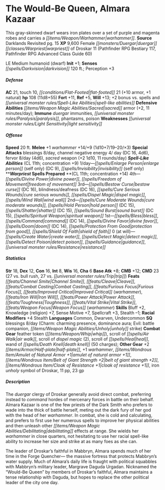 ﻿---
cssclass: [monsters]
title1: The Would-Be Queen, Almara Kazaar
desc_short: This gray-skinned dwarf wears iron plates over a set of purple and magenta
  robes and carries a warhammer.
title2: The Would-Be Queen, Almara Kazaar
CR: 10
sources:
- name: Darklands Revisited
  page: 15
  link: http://paizo.com/products/btpy9j72?Pathfinder-Campaign-Setting-Darklands-Revisited
XP: 9600
race: Female
classes:
- duergar warpriest of Droskar 11 (Pathfinder RPG Bestiary 117, Pathfinder RPG Advanced
  Class Guide 60)
alignment: LE
size: Medium
type: humanoid
subtypes:
- dwarf
initiative:
  bonus: 1
senses:
  darkvision: 120
AC:
  AC: 21
  touch: 10
  flat_footed: 21
  components:
    armor: 10
    natural: 1
HP:
  HP: 108
  long: 11d8+55
saves:
  fort: 11
  ref: 5
  will: 13
  other: +2 bonus vs. spells and spell-like abilities
defensive_abilities:
- sacred armor (+2, 11 minutes/day)
immunities:
- duergar immunities
- paralysis
- phantasms
- poison
weaknesses:
- light sensitivity
speeds:
  base: 20
attacks:
  melee:
  - - text: +1 warhammer +14/+9 (1d10+7/19-20/×3)
      entries:
      - - damage: 1d10+7
          crit_range: 19-20
          crit_multiplier: 3
      attack: +1 warhammer
      bonus:
      - 14
      - 9
  special:
  - blessings 8/day
  - channel negative energy 4/ day (DC 16, 4d6)
  - fervor 8/day (4d6)
  - sacred weapon (+2 1d10, 11 rounds/day)
spell_like_abilities:
  entries:
  - name: enlarge person
    source: default
    freq: 1/day
    other: self only
    DC: 9
  - name: invisibility
    source: default
    freq: 1/day
    other: self only
  sources:
  - name: default
    CL: 11
    concentration: 9
spells:
  entries:
  - name: divine power
    source: Warpriest
    level: 4
  - name: freedom of movement
    source: Warpriest
    level: 4
  - name: bestow curse
    source: Warpriest
    level: 3
    DC: 16
  - name: blindness/deafness
    source: Warpriest
    level: 3
    DC: 16
  - name: cure serious wounds
    source: Warpriest
    level: 3
  - name: dispel magic
    source: Warpriest
    level: 3
  - name: wind wall
    source: Warpriest
    level: 3
  - name: cure moderate wounds
    source: Warpriest
    level: 2
  - name: hold person
    source: Warpriest
    level: 2
    DC: 15
  - name: shatter
    source: Warpriest
    level: 2
    DC: 15
  - name: sound burst
    source: Warpriest
    level: 2
    DC: 15
  - name: spiritual weapon
    source: Warpriest
    level: 2
  - name: bless
    source: Warpriest
    level: 1
  - name: command
    source: Warpriest
    level: 1
    DC: 14
  - name: divine favor
    source: Warpriest
    level: 1
  - name: doom
    source: Warpriest
    level: 1
    DC: 14
  - name: protection from good
    source: Warpriest
    level: 1
  - name: shield of faith
    source: Warpriest
    level: 1
  - name: create water
    source: Warpriest
    level: 0
  - name: detect magic
    source: Warpriest
    level: 0
  - name: detect poison
    source: Warpriest
    level: 0
  - name: guidance
    source: Warpriest
    level: 0
  - name: resistance
    source: Warpriest
    level: 0
  sources:
  - name: Warpriest
    type: prepared
    CL: 11
    concentration: 14
    slots:
      0: at-will
ability_scores:
  STR: 18
  DEX: 12
  CON: 16
  INT: 8
  WIS: 16
  CHA: 6
BAB: 8
CMB: 12
CMD: 23
CMD_other: 27 vs. bull rush, 27 vs. trip
feats:
- name: Channel Smite
- name: Cleave
- name: Combat Casting
- superscripts:
  - APG
  name: Furious Focus
- name: Improved Critical (warhammer)
- name: Iron Will
- name: Power Attack
- name: Toughness
- name: Vital Strike
- name: Weapon Focus (warhammer)
skills:
  Bluff: 2
  Knowledge (religion): 7
  Sense Motive: 7
  Spellcraft: 3
  Stealth: -1
  Perception: 3
  _racial_mods:
    Stealth:
      _: 4
languages:
- Common
- Dwarven
- Undercommon
special_qualities:
- 'blessings 8/day (Charm: charming presence, dominance aura; Evil: battle companion,
  unholy strike)'
gear:
  combat:
  - feather token (whip)
  - scroll of air walk
  - scroll of dispel magic (2)
  - scroll of heal
  - wand of death knell (50 charges)
  other:
  - +2 half-plate
  - +1 warhammer
  - amulet of natural armor +1
  - belt of giant strength +2
  - cloak of resistance +1
  - iron unholy symbol of Droskar
  - 11 pp
  - 23 gp
desc_long: |-
  The duergar clergy of Droskar generally avoid direct combat, preferring instead to command hordes of mercenary forces in battle on their behalf. Almara Kazaar is one of the few priests of the Dark Smith who prefers to wade into the thick of battle herself, meting out the dark fury of her god with the head of her warhammer. In combat, she is cold and calculating, and prefers to first use her numerous spells to improve her physical abilities and then unleash other debilitating effects at range. She wields her warhammer in close quarters, not hesitating to use her racial spell-like ability to increase her size and strike at as many foes as she can.

  The leader of Droskar's faithful in Mabbryn, Almara spends much of her time in the Forge Quencher- the massive fortress that protects Mabbryn's water supply. Much of Almara's daily life is fraught with political squabbles with Mabbryn's military leader, Margrave Daguda Urgadan. Nicknamed the “Would-Be Queen” by members of Droskar's faithful, Almara maintains a tense relationship with Daguda, but hopes to replace the other political leader of the city one day.

---

# The Would-Be Queen, Almara Kazaar
This gray-skinned dwarf wears iron plates over a set of purple and magenta robes and carries a _[[items/Weapon/Warhammer|warhammer]]_.
**Source** Darklands Revisited pg. 15
**XP** 9,600
Female _[[monsters/Duergar|duergar]]_ _[[classes/Warpriest|warpriest]]_ of Droskar 11 (Pathfinder RPG Bestiary 117, Pathfinder RPG Advanced Class Guide 60)

LE Medium humanoid (dwarf)
**Init** +1; **Senses** _[[spells/Darkvision|darkvision]]_ 120 ft.; Perception +3

##### Defense

**AC** 21, touch 10, _[[conditions/Flat-Footed|flat-footed]]_ 21 (+10 armor, +1 natural)
**hp** 108 (11d8+55)
**Fort** +11, **Ref** +5, **Will** +13; +2 bonus vs. spells and _[[universal monster rules/Spell-Like Abilities|spell-like abilities]]_
**Defensive Abilities** _[[items/Weapon Magic Abilities/Sacred|sacred]]_ armor (+2, 11 minutes/day); **Immune** _duergar_ immunities, _[[universal monster rules/Paralysis|paralysis]]_, phantasms, poison
**Weaknesses** _[[universal monster rules/Light Sensitivity|light sensitivity]]_

##### Offense
**Speed** 20 ft.
**Melee** +1 _warhammer_ +14/+9 (1d10+7/19–20/×3)
**Special Attacks** blessings 8/day, channel negative energy 4/ day (DC 16, 4d6), fervor 8/day (4d6), _sacred_ weapon (+2 1d10, 11 rounds/day)
**_Spell-Like Abilities_** (CL 11th; concentration +9)
1/day—_[[spells/Enlarge Person|enlarge person]]_ (self only) (DC 9), _[[spells/Invisibility|invisibility]]_ (self only)
****_Warpriest_ Spells Prepared** **(CL 11th; concentration +14)
4th—_[[spells/Divine Power|divine power]]_, _[[spells/Freedom of Movement|freedom of movement]]_
3rd—_[[spells/Bestow Curse|bestow curse]]_ (DC 16), blindness/deafness (DC 16), _[[spells/Cure Serious Wounds|cure serious wounds]]_, _[[spells/Dispel Magic|dispel magic]]_, _[[spells/Wind Wall|wind wall]]_
2nd—_[[spells/Cure Moderate Wounds|cure moderate wounds]]_, _[[spells/Hold Person|hold person]]_ (DC 15), _[[spells/Shatter|shatter]]_ (DC 15), _[[spells/Sound Burst|sound burst]]_ (DC 15), _[[spells/Spiritual Weapon|spiritual weapon]]_
1st—_[[spells/Bless|bless]]_, _[[spells/Command|command]]_ (DC 14), _[[spells/Divine Favor|divine favor]]_, _[[spells/Doom|doom]]_ (DC 14), _[[spells/Protection From Good|protection from good]]_, _[[spells/Shield Of Faith|shield of faith]]_
0 (at will)—_[[spells/Create Water|create water]]_, _[[spells/Detect Magic|detect magic]]_, _[[spells/Detect Poison|detect poison]]_, _[[spells/Guidance|guidance]]_, _[[universal monster rules/Resistance|resistance]]_

##### Statistics
**Str** 18, **Dex** 12, **Con** 16, **Int** 8, **Wis** 16, **Cha** 6
**Base Atk** +8; **CMB** +12; **CMD** 23 (27 vs. bull rush, 27 vs. _[[universal monster rules/Trip|trip]]_)
**Feats** _[[feats/Channel Smite|Channel Smite]]_, _[[feats/Cleave|Cleave]]_, _[[feats/Combat Casting|Combat Casting]]_, _[[feats/Furious Focus|Furious Focus]]_, _[[feats/Improved Critical|Improved Critical]]_ (_warhammer_), _[[feats/Iron Will|Iron Will]]_, _[[feats/Power Attack|Power Attack]]_, _[[feats/Toughness|Toughness]]_, _[[feats/Vital Strike|Vital Strike]]_, _[[feats/Weapon Focus|Weapon Focus]]_ (_warhammer_)
**Skills** Bluff +2, Knowledge (religion) +7, Sense Motive +7, Spellcraft +3, Stealth –1; **Racial Modifiers** +4 Stealth
**Languages** Common, Dwarven, Undercommon
**SQ** blessings 8/day (Charm: charming presence, dominance aura; Evil: battle companion, _[[items/Weapon Magic Abilities/Unholy|unholy]]_ strike)
**Combat Gear** feather token (_[[items/Weapon/Whip|whip]]_), scroll of _[[spells/Air Walk|air walk]]_, scroll of _dispel magic_ (2), scroll of _[[spells/Heal|heal]]_, wand of _[[spells/Death Knell|death knell]]_ (50 charges); **Other Gear** +2 _[[items/Armor/Half-plate|half-plate]]_, +1 _warhammer_, _[[items/Wondrous Item/Amulet of Natural Armor +1|amulet of natural armor +1]]_, _[[items/Wondrous Item/Belt of Giant Strength +2|belt of giant strength +2]]_, _[[items/Wondrous Item/Cloak of _Resistance_ +1|cloak of _resistance_ +1]]_, iron _unholy_ symbol of Droskar, 11 pp, 23 gp

##### Description

The _duergar_ clergy of Droskar generally avoid direct combat, preferring instead to _command_ hordes of mercenary forces in battle on their behalf. Almara Kazaar is one of the few priests of the Dark Smith who prefers to wade into the thick of battle herself, meting out the dark fury of her god with the head of her _warhammer_. In combat, she is cold and calculating, and prefers to first use her numerous spells to improve her physical abilities and then unleash other _[[items/Weapon Magic Abilities/Debilitating|debilitating]]_ effects at range. She wields her _warhammer_ in close quarters, not hesitating to use her racial spell-like ability to increase her size and strike at as many foes as she can.

The leader of Droskar’s faithful in Mabbryn, Almara spends much of her time in the Forge Quencher— the massive fortress that protects Mabbryn’s water supply. Much of Almara’s daily life is fraught with political squabbles with Mabbryn’s military leader, Margrave Daguda Urgadan. Nicknamed the “Would-Be Queen” by members of Droskar’s faithful, Almara maintains a tense relationship with Daguda, but hopes to replace the other political leader of the city one day.